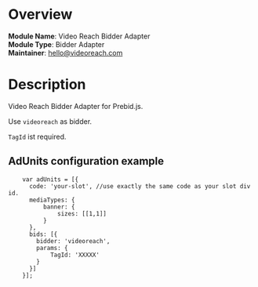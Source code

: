 # Overview

**Module Name**: Video Reach Bidder Adapter  
**Module Type**: Bidder Adapter  
**Maintainer**: hello@videoreach.com

# Description

Video Reach Bidder Adapter for Prebid.js.

Use `videoreach` as bidder.

`TagId` ist required.

## AdUnits configuration example
```
    var adUnits = [{
      code: 'your-slot', //use exactly the same code as your slot div id.
      mediaTypes: {
          banner: {
              sizes: [[1,1]]
          }
      },
      bids: [{
        bidder: 'videoreach',
        params: { 
            TagId: 'XXXXX'
        }
      }]
    }];

```
